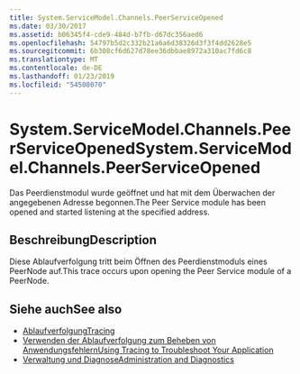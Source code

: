 ```yaml
---
title: System.ServiceModel.Channels.PeerServiceOpened
ms.date: 03/30/2017
ms.assetid: b06345f4-cde9-484d-b7fb-d67dc356aed6
ms.openlocfilehash: 54797b5d2c332b21a6a6d38326d3f3f4dd2628e5
ms.sourcegitcommit: 6b308cf6d627d78ee36dbbae8972a310ac7fd6c8
ms.translationtype: MT
ms.contentlocale: de-DE
ms.lasthandoff: 01/23/2019
ms.locfileid: "54508070"
---
```

# <a name="systemservicemodelchannelspeerserviceopened"></a><span data-ttu-id="8383b-102">System.ServiceModel.Channels.PeerServiceOpened</span><span class="sxs-lookup"><span data-stu-id="8383b-102">System.ServiceModel.Channels.PeerServiceOpened</span></span>
<span data-ttu-id="8383b-103">Das Peerdienstmodul wurde geöffnet und hat mit dem Überwachen der angegebenen Adresse begonnen.</span><span class="sxs-lookup"><span data-stu-id="8383b-103">The Peer Service module has been opened and started listening at the specified address.</span></span>  
  
## <a name="description"></a><span data-ttu-id="8383b-104">Beschreibung</span><span class="sxs-lookup"><span data-stu-id="8383b-104">Description</span></span>  
 <span data-ttu-id="8383b-105">Diese Ablaufverfolgung tritt beim Öffnen des Peerdienstmoduls eines PeerNode auf.</span><span class="sxs-lookup"><span data-stu-id="8383b-105">This trace occurs upon opening the Peer Service module of a PeerNode.</span></span>  
  
## <a name="see-also"></a><span data-ttu-id="8383b-106">Siehe auch</span><span class="sxs-lookup"><span data-stu-id="8383b-106">See also</span></span>
- [<span data-ttu-id="8383b-107">Ablaufverfolgung</span><span class="sxs-lookup"><span data-stu-id="8383b-107">Tracing</span></span>](../../../../../docs/framework/wcf/diagnostics/tracing/index.md)
- [<span data-ttu-id="8383b-108">Verwenden der Ablaufverfolgung zum Beheben von Anwendungsfehlern</span><span class="sxs-lookup"><span data-stu-id="8383b-108">Using Tracing to Troubleshoot Your Application</span></span>](../../../../../docs/framework/wcf/diagnostics/tracing/using-tracing-to-troubleshoot-your-application.md)
- [<span data-ttu-id="8383b-109">Verwaltung und Diagnose</span><span class="sxs-lookup"><span data-stu-id="8383b-109">Administration and Diagnostics</span></span>](../../../../../docs/framework/wcf/diagnostics/index.md)
